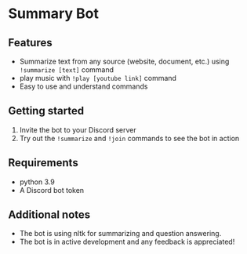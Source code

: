 # Summary Bot

## Features
- Summarize text from any source (website, document, etc.) using `!summarize [text]` command
- play music  with `!play [youtube link]` command
- Easy to use and understand commands

## Getting started
1. Invite the bot to your Discord server 
3. Try out the `!summarize` and `!join` commands to see the bot in action

## Requirements
- python 3.9 
- A Discord bot token

## Additional notes
- The bot is using nltk for summarizing and question answering.
- The bot is in active development and any feedback is appreciated!
